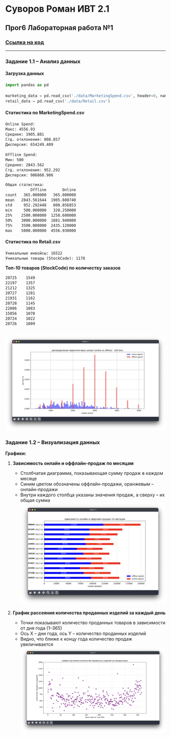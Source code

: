 # Суворов Роман ИВТ 2.1

## Прог6 Лабораторная работа №1

### [Ссылка на код](./code)


---

### Задание 1.1 – Анализ данных

#### Загрузка данных

```python
import pandas as pd

marketing_data = pd.read_csv('./data/MarketingSpend.csv', header=0, names=['Date', 'Offline', 'Online'])
retail_data = pd.read_csv('./data/Retail.csv')
```

#### Статистика по **MarketingSpend.csv**

```text
Online Spend:
Макс: 4556.93  
Среднее: 1905.881  
Стд. отклонение: 808.857  
Дисперсия: 654249.409  

Offline Spend:
Мин: 500  
Среднее: 2843.562  
Стд. отклонение: 952.292  
Дисперсия: 906860.906  
```

```text
Общая статистика:
           Offline       Online
count   365.000000   365.000000
mean   2843.561644  1905.880740
std     952.292448   808.856853
min     500.000000   320.250000
25%    2500.000000  1258.600000
50%    3000.000000  1881.940000
75%    3500.000000  2435.120000
max    5000.000000  4556.930000
```

#### Статистика по **Retail.csv**

```text
Уникальные инвойсы: 16522  
Уникальные товары (StockCode): 1178  
```

**Топ-10 товаров (StockCode) по количеству заказов**

```text
20725    1549  
22197    1357  
21212    1325  
20727    1281  
21931    1162  
20728    1145  
22086    1083  
15056    1070  
20724    1022  
20726    1009  
```

![](images/imagereadme.png)
---

### Задание 1.2 – Визуализация данных

**Графики:** 

1. **Зависимость онлайн и оффлайн-продаж по месяцам**
    
    - Столбчатая диаграмма, показывающая сумму продаж в каждом месяце
    - Синим цветом обозначены оффлайн-продажи, оранжевым – онлайн-продажи
    - Внутри каждого столбца указаны значения продаж, а сверху – их общая сумма
![](images/imagereadme-2.png)
2. **График рассеяния количества проданных изделий за каждый день**
    
    - Точки показывают количество проданных товаров в зависимости от дня года (1–365)
    - Ось X – дни года, ось Y – количество проданных изделий
    - Видно, что ближе к концу года количество продаж увеличивается
![](images/imagereadme-3.png)